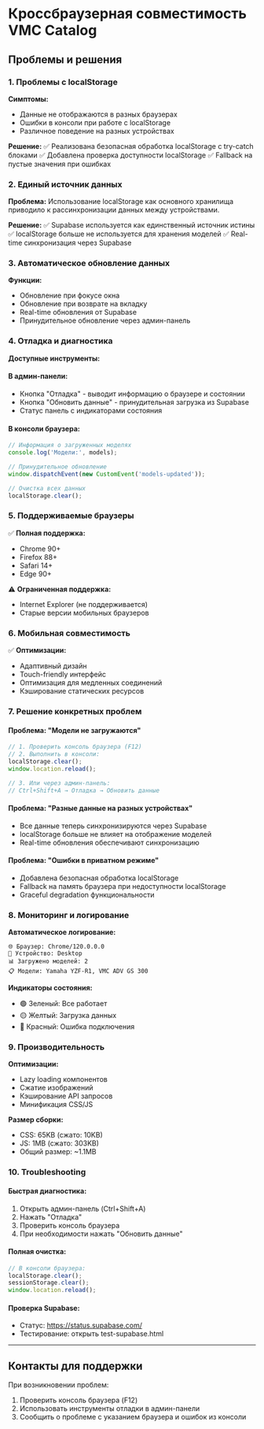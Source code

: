 # Кроссбраузерная совместимость VMC Catalog

## Проблемы и решения

### 1. Проблемы с localStorage

**Симптомы:**
- Данные не отображаются в разных браузерах
- Ошибки в консоли при работе с localStorage
- Различное поведение на разных устройствах

**Решение:**
✅ Реализована безопасная обработка localStorage с try-catch блоками
✅ Добавлена проверка доступности localStorage
✅ Fallback на пустые значения при ошибках

### 2. Единый источник данных

**Проблема:** Использование localStorage как основного хранилища приводило к рассинхронизации данных между устройствами.

**Решение:**
✅ Supabase используется как единственный источник истины
✅ localStorage больше не используется для хранения моделей
✅ Real-time синхронизация через Supabase

### 3. Автоматическое обновление данных

**Функции:**
- Обновление при фокусе окна
- Обновление при возврате на вкладку
- Real-time обновления от Supabase
- Принудительное обновление через админ-панель

### 4. Отладка и диагностика

**Доступные инструменты:**

#### В админ-панели:
- Кнопка "Отладка" - выводит информацию о браузере и состоянии
- Кнопка "Обновить данные" - принудительная загрузка из Supabase
- Статус панель с индикаторами состояния

#### В консоли браузера:
```javascript
// Информация о загруженных моделях
console.log('Модели:', models);

// Принудительное обновление
window.dispatchEvent(new CustomEvent('models-updated'));

// Очистка всех данных
localStorage.clear();
```

### 5. Поддерживаемые браузеры

✅ **Полная поддержка:**
- Chrome 90+
- Firefox 88+
- Safari 14+
- Edge 90+

⚠️ **Ограниченная поддержка:**
- Internet Explorer (не поддерживается)
- Старые версии мобильных браузеров

### 6. Мобильная совместимость

✅ **Оптимизации:**
- Адаптивный дизайн
- Touch-friendly интерфейс
- Оптимизация для медленных соединений
- Кэширование статических ресурсов

### 7. Решение конкретных проблем

#### Проблема: "Модели не загружаются"
```javascript
// 1. Проверить консоль браузера (F12)
// 2. Выполнить в консоли:
localStorage.clear();
window.location.reload();

// 3. Или через админ-панель:
// Ctrl+Shift+A → Отладка → Обновить данные
```

#### Проблема: "Разные данные на разных устройствах"
- Все данные теперь синхронизируются через Supabase
- localStorage больше не влияет на отображение моделей
- Real-time обновления обеспечивают синхронизацию

#### Проблема: "Ошибки в приватном режиме"
- Добавлена безопасная обработка localStorage
- Fallback на память браузера при недоступности localStorage
- Graceful degradation функциональности

### 8. Мониторинг и логирование

**Автоматическое логирование:**
```
🌐 Браузер: Chrome/120.0.0.0
📱 Устройство: Desktop
📊 Загружено моделей: 2
📋 Модели: Yamaha YZF-R1, VMC ADV GS 300
```

**Индикаторы состояния:**
- 🟢 Зеленый: Все работает
- 🟡 Желтый: Загрузка данных
- 🔴 Красный: Ошибка подключения

### 9. Производительность

**Оптимизации:**
- Lazy loading компонентов
- Сжатие изображений
- Кэширование API запросов
- Минификация CSS/JS

**Размер сборки:**
- CSS: 65KB (сжато: 10KB)
- JS: 1MB (сжато: 303KB)
- Общий размер: ~1.1MB

### 10. Troubleshooting

#### Быстрая диагностика:
1. Открыть админ-панель (Ctrl+Shift+A)
2. Нажать "Отладка"
3. Проверить консоль браузера
4. При необходимости нажать "Обновить данные"

#### Полная очистка:
```javascript
// В консоли браузера:
localStorage.clear();
sessionStorage.clear();
window.location.reload();
```

#### Проверка Supabase:
- Статус: https://status.supabase.com/
- Тестирование: открыть test-supabase.html

---

## Контакты для поддержки

При возникновении проблем:
1. Проверить консоль браузера (F12)
2. Использовать инструменты отладки в админ-панели
3. Сообщить о проблеме с указанием браузера и ошибок из консоли 